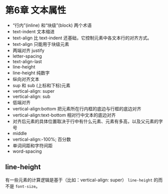 # 第6章 文本属性

- “行内”(inline) 和“块级”(block) 两个术语
- text-indent 文本缩进
- text-align 比 text-indent 还基础，它控制元素中各文本行的对齐方式。
- text-align 只能用于块级元素
- 两端对齐 justify
- letter-spacing
- text-align-last
- line-height
- line-height 纯数字
- 纵向对齐文本
- sup 和 sub (上标和下标)元素
- vertical-align: super
- vertical-align: sub
- 低端对齐
- vertical-align:bottom 把元素所在行内框的底边与行框的底边对齐
- vertical-align:text-bottom 相对行中文本的底边对齐
- 对齐后元素的具体位置取决于行中有什么元素、元素有多高，以及父元素的字号
- middle
- vertical-align:-100%; 百分数
- 单词间距和字符间距
- word-spacing

## line-height

有一些元素的计算逻辑是基于（比如：vertical-align: super） `line-height` 的而不是 `font-size`。

